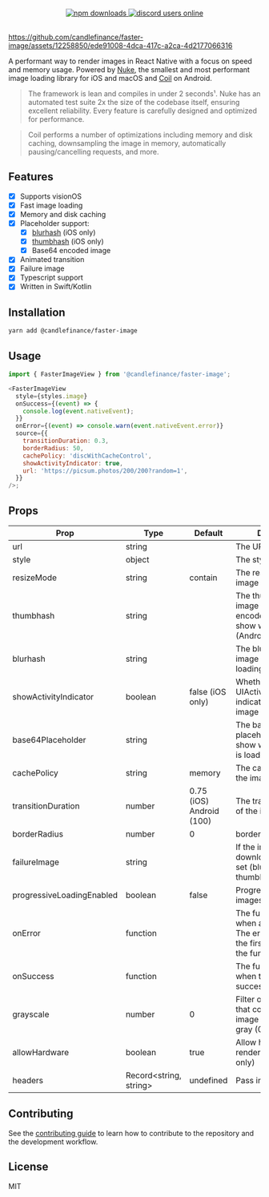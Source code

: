 <br/>
<div align="center">
 <a href="https://www.npmjs.com/package/@candlefinance%2Ffaster-image">
  <img src="https://img.shields.io/npm/dm/@candlefinance%2Ffaster-image" alt="npm downloads" />
</a>
  <a alt="discord users online" href="https://discord.gg/qnAgjxhg6n"
  target="_blank"
  rel="noopener noreferrer">
    <img alt="discord users online" src="https://img.shields.io/discord/986610142768406548?label=Discord&logo=discord&logoColor=white&cacheSeconds=3600"/>
  </a>
</div>

<br/>

https://github.com/candlefinance/faster-image/assets/12258850/ede91008-4dca-417c-a2ca-4d2177066316


A performant way to render images in React Native with a focus on speed and memory usage. Powered by [Nuke](https://github.com/kean/nuke), the smallest and most performant image loading library for iOS and macOS and [Coil](https://github.com/coil-kt/coil) on Android.

> The framework is lean and compiles in under 2 seconds¹. Nuke has an automated test suite 2x the size of the codebase itself, ensuring excellent reliability. Every feature is carefully designed and optimized for performance.

> Coil performs a number of optimizations including memory and disk caching, downsampling the image in memory, automatically pausing/cancelling requests, and more.

## Features

- [x] Supports visionOS
- [x] Fast image loading
- [x] Memory and disk caching
- [x] Placeholder support:
  - [x] [blurhash](https://github.com/woltapp/blurhash) (iOS only)
  - [x] [thumbhash](https://github.com/evanw/thumbhash) (iOS only)
  - [x] Base64 encoded image
- [x] Animated transition
- [x] Failure image
- [x] Typescript support
- [x] Written in Swift/Kotlin

## Installation

```sh
yarn add @candlefinance/faster-image
```

## Usage

```js
import { FasterImageView } from '@candlefinance/faster-image';

<FasterImageView
  style={styles.image}
  onSuccess={(event) => {
    console.log(event.nativeEvent);
  }}
  onError={(event) => console.warn(event.nativeEvent.error)}
  source={{
    transitionDuration: 0.3,
    borderRadius: 50,
    cachePolicy: 'discWithCacheControl',
    showActivityIndicator: true,
    url: 'https://picsum.photos/200/200?random=1',
  }}
/>;
```

## Props

| Prop                      | Type     | Default                  | Description                                                                                          |
| ------------------------- | -------- | ------------------------ | ---------------------------------------------------------------------------------------------------- |
| url                       | string   |                          | The URL of the image                                                                                 |
| style                     | object   |                          | The style of the image                                                                               |
| resizeMode                | string   | contain                  | The resize mode of the image                                                                         |
| thumbhash                 | string   |                          | The thumbhash of the image as a base64 encoded string to show while loading (Android not tested)     |
| blurhash                  | string   |                          | The blurhash of the image to show while loading (iOS only)                                           |
| showActivityIndicator     | boolean  | false (iOS only)         | Whether to show the UIActivityIndicatorView indicator when the image is loading                      |
| base64Placeholder         | string   |                          | The base64 encoded placeholder image to show while the image is loading                              |
| cachePolicy               | string   | memory                   | The cache policy of the image                                                                        |
| transitionDuration        | number   | 0.75 (iOS) Android (100) | The transition duration of the image                                                                 |
| borderRadius              | number   | 0                        | border radius of image                                                                               |
| failureImage              | string   |                          | If the image fails to download this will be set (blurhash, thumbhash, base64)                        |
| progressiveLoadingEnabled | boolean  | false                    | Progressively load images (iOS only)                                                                 |
| onError                   | function |                          | The function to call when an error occurs. The error is passed as the first argument of the function |
| onSuccess                 | function |                          | The function to call when the image is successfully loaded                                           |
| grayscale                 | number   | 0                        | Filter or transformation that converts the image into shades of gray (0-1).                          |
| allowHardware             | boolean  | true                     | Allow hardware rendering (Android only)                                                              |
| headers             | Record<string, string>  | undefined                     | Pass in headers                                                              |

## Contributing

See the [contributing guide](CONTRIBUTING.md) to learn how to contribute to the repository and the development workflow.

## License

MIT
